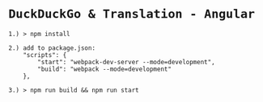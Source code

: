 `DuckDuckGo & Translation - Angular`
=======================

    1.) > npm install

    2.) add to package.json:
        "scripts": {
            "start": "webpack-dev-server --mode=development",
            "build": "webpack --mode=development"
        },

    3.) > npm run build && npm run start
